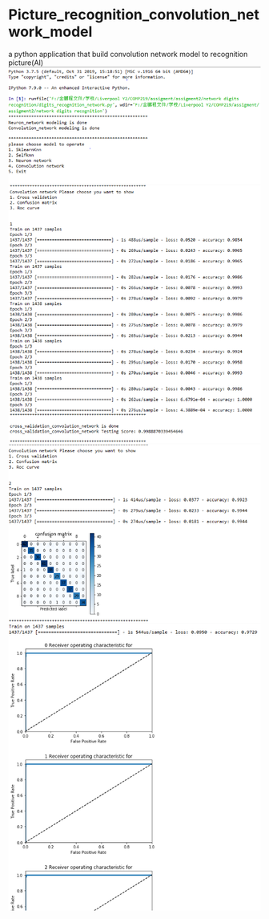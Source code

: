# Picture_recognition_convolution_network_model
a python application that build convolution network model to recognition picture(AI)
![Image text](https://github.com/Brankim1/project-picture/blob/master/Picture_recognition_convolution_network_model/1.PNG)
![Image text](https://github.com/Brankim1/project-picture/blob/master/Picture_recognition_convolution_network_model/2.PNG)
![Image text](https://github.com/Brankim1/project-picture/blob/master/Picture_recognition_convolution_network_model/3.PNG)
![Image text](https://github.com/Brankim1/project-picture/blob/master/Picture_recognition_convolution_network_model/4.PNG)